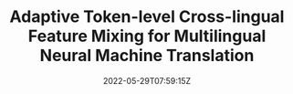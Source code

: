 ---
title: "Adaptive Token-level Cross-lingual Feature Mixing for Multilingual Neural Machine Translation"
authors:
- Junpeng Liu
- Kaiyu Huang
- Jiuyi Li
- Huan Liu
- Jinsong Su
- Degen Huang
author_notes:
- 
- 
- 
- 
- 
- 
date: "2022-05-29T07:59:15Z"
publishDate: "2025-05-29T07:59:15Z"
publication_types: []
publication: "**In Proc. of EMNLP 2022.** (CCF-B类)"
---